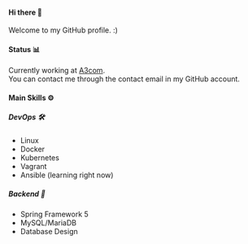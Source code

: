 #### Hi there 👋
Welcome to my GitHub profile. :)
#### Status 📊
Currently working at [A3com](https://a3com.es).  
You can contact me through the contact email in my GitHub account.
#### Main Skills ⚙️
##### DevOps 🛠️
- Linux
- Docker
- Kubernetes
- Vagrant
- Ansible (learning right now)
##### Backend 🔨
- Spring Framework 5
- MySQL/MariaDB
- Database Design
